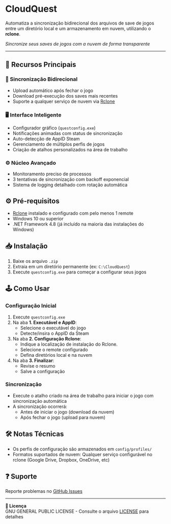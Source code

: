 # CloudQuest

Automatiza a sincronização bidirecional dos arquivos de save de jogos entre um diretório local e um armazenamento em nuvem, utilizando o **rclone**.

*Sincronize seus saves de jogos com a nuvem de forma transparente*

---

## 🌟 Recursos Principais
### 🔄 Sincronização Bidirecional
- Upload automático após fechar o jogo
- Download pré-execução dos saves mais recentes
- Suporte a qualquer serviço de nuvem via [Rclone](https://rclone.org/)

### 🖥 Interface Inteligente
- Configurador gráfico (`questconfig.exe`)
- Notificações animadas com status de sincronização
- Auto-detecção de AppID Steam
- Gerenciamento de múltiplos perfis de jogos
- Criação de atalhos personalizados na área de trabalho

### ⚙️ Núcleo Avançado
- Monitoramento preciso de processos
- 3 tentativas de sincronização com backoff exponencial
- Sistema de logging detalhado com rotação automática

## ⚙️ Pré-requisitos
- [Rclone](https://rclone.org/) instalado e configurado com pelo menos 1 remote
- Windows 10 ou superior
- .NET Framework 4.8 (já incluído na maioria das instalações do Windows)

## 📥 Instalação
1. Baixe os arquivo `.zip`
2. Extraia em um diretório permanente (ex: `C:\CloudQuest`)
3. Execute `questconfig.exe` para começar a configurar seus jogos

## 🕹 Como Usar
### Configuração Inicial
1. Execute `questconfig.exe`
2. Na aba **1. Executável e AppID**:
   - Selecione o executável do jogo
   - Detecte/insira o AppID da Steam
3. Na aba **2. Configuração Rclone**:
   - Indique a localização de instalação do Rclone.
   - Selecione o remote configurado
   - Defina diretórios local e na nuvem
4. Na aba **3. Finalizar**:
   - Revise o resumo
   - Salve a configuração

### Sincronização
- Execute o atalho criado na área de trabalho para iniciar o jogo com sincronização automática
- A sincronização ocorrerá:
  - Antes de iniciar o jogo (download da nuvem)
  - Após fechar o jogo (upload para nuvem)

## 🛠 Notas Técnicas
- Os perfis de configuração são armazenados em `config/profiles/`
- Formatos suportados de nuvem: Qualquer serviço configurável no rclone (Google Drive, Dropbox, OneDrive, etc)

## ❓ Suporte
Reporte problemas no [GitHub Issues](https://github.com/Mallor705/CloudQuest/issues)

---

**📜 Licença**  
 GNU GENERAL PUBLIC LICENSE - Consulte o arquivo [LICENSE](LICENSE) para detalhes
